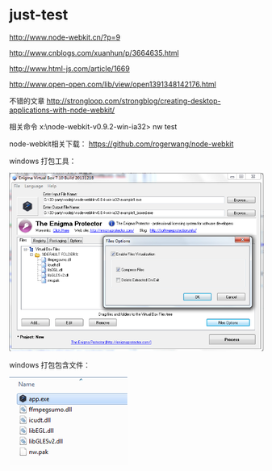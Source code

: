 just-test
=========

http://www.node-webkit.cn/?p=9

http://www.cnblogs.com/xuanhun/p/3664635.html

http://www.html-js.com/article/1669

http://www.open-open.com/lib/view/open1391348142176.html

不错的文章 http://strongloop.com/strongblog/creating-desktop-applications-with-node-webkit/

相关命令 x:\node-webkit-v0.9.2-win-ia32> nw test

node-webkit相关下载： https://github.com/rogerwang/node-webkit



windows 打包工具：

![](https://raw.githubusercontent.com/node-web/just-test/master/tools/for-windows/enigma-virtual-box.jpg)


windows 打包包含文件：

![](https://raw.githubusercontent.com/node-web/just-test/master/tools/for-windows/pkg-include.png)
